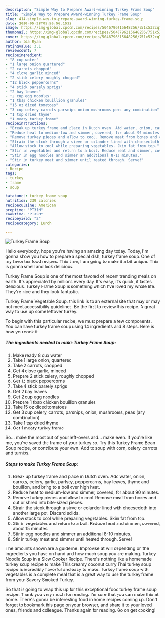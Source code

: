 ```yaml
---
description: "Simple Way to Prepare Award-winning Turkey Frame Soup"
title: "Simple Way to Prepare Award-winning Turkey Frame Soup"
slug: 414-simple-way-to-prepare-award-winning-turkey-frame-soup
date: 2020-05-28T05:56:56.153Z
image: https://img-global.cpcdn.com/recipes/5046796215648256/751x532cq70/turkey-frame-soup-recipe-main-photo.jpg
thumbnail: https://img-global.cpcdn.com/recipes/5046796215648256/751x532cq70/turkey-frame-soup-recipe-main-photo.jpg
cover: https://img-global.cpcdn.com/recipes/5046796215648256/751x532cq70/turkey-frame-soup-recipe-main-photo.jpg
author: Ida Ryan
ratingvalue: 3.1
reviewcount: 7
recipeingredient:
- "8 cup water"
- "1 large onion quartered"
- "2 carrots chopped"
- "4 clove garlic minced"
- "2 stick celery roughly chopped"
- "12 black peppercorns"
- "4 stick parsely sprigs"
- "2 bay leaves"
- "2 cup egg noodles"
- "1 tbsp chicken bouillion granules"
- "15 oz diced tomatoes"
- "3 cup celery carrots parsnips onion mushrooms peas any combination"
- "1 tsp dried thyme"
- "1 meaty turkey frame"
recipeinstructions:
- "Break up turkey frame and place in Dutch oven. Add water, onion, carrots, celery, garlic, parlsey, peppercorns, bay leaves, thyme and bouillion, and bring to a boil over high heat."
- "Reduce heat to medium-low and simmer, covered, for about 90 minutes."
- "Remove turkey pieces and allow to cool. Remove meat from bones and cut or shred into bite-sized pieces."
- "Strain the stcok through a sieve or colander lined with cheesecloth into another large pot. Discard solids."
- "Allow stock to cool while preparing vegetables. Skim fat from top."
- "Stir in vegetables and return to a boil. Reduce heat and simmer, covered, about 15 minutes."
- "Stir in egg noodles and simmer an additional 8-10 minutes."
- "Stir in turkey meat and simmer until heated through. Serve!"
categories:
- Recipe
tags:
- turkey
- frame
- soup

katakunci: turkey frame soup 
nutrition: 239 calories
recipecuisine: American
preptime: "PT31M"
cooktime: "PT35M"
recipeyield: "2"
recipecategory: Lunch

---
```



![Turkey Frame Soup](https://img-global.cpcdn.com/recipes/5046796215648256/751x532cq70/turkey-frame-soup-recipe-main-photo.jpg)

Hello everybody, hope you're having an amazing day today. Today, I'm gonna show you how to prepare a special dish, turkey frame soup. One of my favorites food recipes. This time, I am going to make it a bit unique. This is gonna smell and look delicious.

Turkey Frame Soup is one of the most favored of recent trending meals on earth. It's appreciated by millions every day. It's easy, it's quick, it tastes delicious. Turkey Frame Soup is something which I've loved my whole life. They're nice and they look fantastic.

Turkey Frame Vegetable Soup. this link is to an external site that may or may not meet accessibility guidelines. Be the first to review this recipe. A great way to use up some leftover turkey.


To begin with this particular recipe, we must prepare a few components. You can have turkey frame soup using 14 ingredients and 8 steps. Here is how you cook it.

<!--inarticleads1-->

##### The ingredients needed to make Turkey Frame Soup:

1. Make ready 8 cup water
1. Take 1 large onion, quartered
1. Take 2 carrots, chopped
1. Get 4 clove garlic, minced
1. Prepare 2 stick celery, roughly chopped
1. Get 12 black peppercorns
1. Take 4 stick parsely sprigs
1. Get 2 bay leaves
1. Get 2 cup egg noodles
1. Prepare 1 tbsp chicken bouillion granules
1. Take 15 oz diced tomatoes
1. Get 3 cup celery, carrots, parsnips, onion, mushrooms, peas (any combination)
1. Take 1 tsp dried thyme
1. Get 1 meaty turkey frame


So… make the most out of your left-overs and… make even. If you&#39;re like me, you&#39;ve saved the frame of your turkey so. Try this Turkey Frame Bean Soup recipe, or contribute your own. Add to soup with corn, celery, carrots and turnips. 

<!--inarticleads2-->

##### Steps to make Turkey Frame Soup:

1. Break up turkey frame and place in Dutch oven. Add water, onion, carrots, celery, garlic, parlsey, peppercorns, bay leaves, thyme and bouillion, and bring to a boil over high heat.
1. Reduce heat to medium-low and simmer, covered, for about 90 minutes.
1. Remove turkey pieces and allow to cool. Remove meat from bones and cut or shred into bite-sized pieces.
1. Strain the stcok through a sieve or colander lined with cheesecloth into another large pot. Discard solids.
1. Allow stock to cool while preparing vegetables. Skim fat from top.
1. Stir in vegetables and return to a boil. Reduce heat and simmer, covered, about 15 minutes.
1. Stir in egg noodles and simmer an additional 8-10 minutes.
1. Stir in turkey meat and simmer until heated through. Serve!


The amounts shown are a guideline. Improvise at will depending on the ingredients you have on hand and how much soup you are making. Turkey Noodle Soup in a Slow Cooker Recipe. There&#39;s nothing like a homemade turkey soup recipe to make This creamy coconut curry Thai turkey soup recipe is incredibly flavorful and easy to make. Turkey frame soup with vegetables is a complete meal that is a great way to use the turkey frame from your Savory Smoked Turkey. 

So that is going to wrap this up for this exceptional food turkey frame soup recipe. Thank you very much for reading. I'm sure that you can make this at home. There's gonna be interesting food in home recipes coming up. Don't forget to bookmark this page on your browser, and share it to your loved ones, friends and colleague. Thanks again for reading. Go on get cooking!
